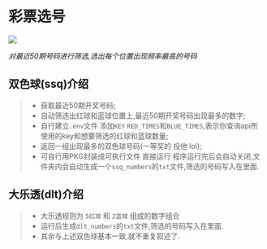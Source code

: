 # 彩票选号
![](https://img.shields.io/badge/Version-1.0.8-blue)

_对最近50期号码进行筛选,选出每个位置出现频率最高的号码_

## 双色球(ssq)介绍
> - 获取最近50期开奖号码;
> - 自动筛选出红球和蓝球位置上,最近50期开奖号码出现最多的数字;
> - 自行建立`.env`文件 添加`KEY` `RED_TIMES`和`BLUE_TIMES`,表示你查询api所使用的key和想要筛选的红球和蓝球数量;
> - 返回一组出现最多的双色球号码(一等奖的 投他 lol);
> - 可自行用PKG封装成可执行文件 直接运行 程序运行完后会自动关闭,文件夹内会自动生成一个`ssq_numbers`的`txt`文件,筛选的号码写入在里面.

## 大乐透(dlt)介绍
> - 大乐透规则为 `5红球` 和 `2蓝球` 组成的数字组合
> - 运行后生成`dlt_numbers`的`txt`文件,筛选的号码写入在里面.
> - 其余与上述双色球基本一致,就不重复叙述了.
